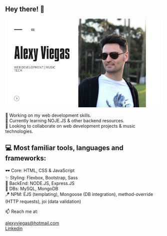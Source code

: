 ## Hey there! 👋

![image](https://github.com/a-gva/a-gva/blob/main/portfolio-cover-sm.png)


🔭 Working on my web development skills. <br>
🌱 Currently learning NOJE.JS & other backend resources. <br>
👯 Looking to collaborate on web development projects & music technologies.

## 💻 Most familiar tools, languages and frameworks:
🕶️   Core:     HTML, CSS & JavaScript <br>
✨   Styling:  Flexbox, Bootstrap, Sass <br>
🧳   BackEnd:  NODE.JS, Express.JS <br>
📖   DBs:      MySQL, MongoDB <br>
🪁   NPM:      EJS (templating), Mongoose (DB integration), method-override (HTTP requests), joi (data validation)


📫 Reach me at:

[alexyviegas@hotmail.com](alexyviegas@hotmail.com) <br>
[Linkedin](https://www.linkedin.com/in/alexy-viegas-806ba571/)
